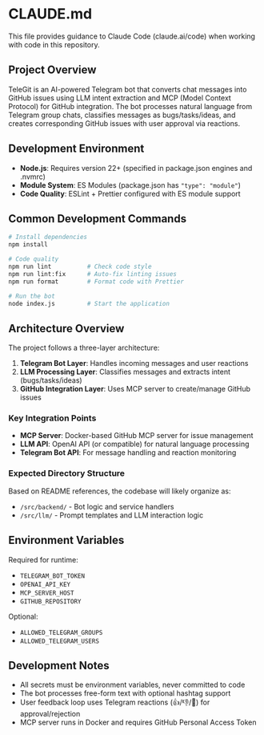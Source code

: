 # CLAUDE.md

This file provides guidance to Claude Code (claude.ai/code) when working with code in this repository.

## Project Overview

TeleGit is an AI-powered Telegram bot that converts chat messages into GitHub issues using LLM intent extraction and MCP (Model Context Protocol) for GitHub integration. The bot processes natural language from Telegram group chats, classifies messages as bugs/tasks/ideas, and creates corresponding GitHub issues with user approval via reactions.

## Development Environment

- **Node.js**: Requires version 22+ (specified in package.json engines and .nvmrc)
- **Module System**: ES Modules (package.json has `"type": "module"`)
- **Code Quality**: ESLint + Prettier configured with ES module support

## Common Development Commands

```bash
# Install dependencies
npm install

# Code quality
npm run lint          # Check code style
npm run lint:fix      # Auto-fix linting issues
npm run format        # Format code with Prettier

# Run the bot
node index.js         # Start the application
```

## Architecture Overview

The project follows a three-layer architecture:

1. **Telegram Bot Layer**: Handles incoming messages and user reactions
2. **LLM Processing Layer**: Classifies messages and extracts intent (bugs/tasks/ideas)
3. **GitHub Integration Layer**: Uses MCP server to create/manage GitHub issues

### Key Integration Points

- **MCP Server**: Docker-based GitHub MCP server for issue management
- **LLM API**: OpenAI API (or compatible) for natural language processing
- **Telegram Bot API**: For message handling and reaction monitoring

### Expected Directory Structure

Based on README references, the codebase will likely organize as:
- `/src/backend/` - Bot logic and service handlers
- `/src/llm/` - Prompt templates and LLM interaction logic

## Environment Variables

Required for runtime:
- `TELEGRAM_BOT_TOKEN`
- `OPENAI_API_KEY` 
- `MCP_SERVER_HOST`
- `GITHUB_REPOSITORY`

Optional:
- `ALLOWED_TELEGRAM_GROUPS`
- `ALLOWED_TELEGRAM_USERS`

## Development Notes

- All secrets must be environment variables, never committed to code
- The bot processes free-form text with optional hashtag support
- User feedback loop uses Telegram reactions (👍/👎/💩) for approval/rejection
- MCP server runs in Docker and requires GitHub Personal Access Token